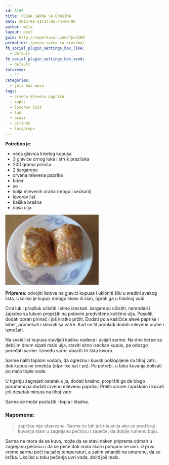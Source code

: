 ```yaml
---
id: 5109
title: POSNA SARMA SA ORASIMA
date: 2013-01-21T17:05:44+00:00
author: mila
layout: post
guid: http://superkuvar.com/?p=5109
permalink: /posna-sarma-sa-orasima/
fb_social_plugin_settings_box_like:
  - default
fb_social_plugin_settings_box_send:
  - default
totvreme:
  - ""
categories:
  - jela bez mesa
tags:
  - crvena mlevena paprika
  - kupus
  - lovorov list
  - luk
  - orasi
  - pirinač
  - šargarepa
---
```

**Potrebno je**:

  * veća glavica kiselog kupusa
  * 3 glavice crnog luka i struk praziluka
  * 200 grama pirinča
  * 2 šargarepe
  * crvena mlevena paprika
  * biber
  * so
  * šolja mlevenih oraha (mogu i seckani)
  * lovorov list
  * kašika brašna
  * čaša ulja

<img class="alignnone size-medium wp-image-5111" src="/wp-content/uploads/2013/01/Posnasarmasaorasima-e1358614141576.jpg" alt="Posnasarmasaorasima" width="295" height="221" /> 

**Priprema**: odvojiti listove na glavici kupusa i ukloniti žilu u sredini svakog lista. Ukoliko je kupus mnogo kiseo ili slan, oprati ga u hladnoj vodi.

Crni luk i praziluk očistiti i sitno iseckati. šargarepu očistiti, narendati i zajedno sa lukom propržiti na polovini predviđene količine ulja. Posoliti, dodati opran pirinač i još kratko pržiti. Dodati pola kašičice aleve paprike i biber, promešati i skloniti sa vatre. Kad se fil prohladi dodati mlevene orahe i izmešati.

Na svaki list kupusa stavljati kašiku nadeva i uvijati sarme. Na dno šerpe sa debljim dnom sipati malo ulja, staviti sitno iseckan kupus, pa odozgo poređati sarme. Između sarmi ubaciti tri lista lovora.

Sarme naliti toplom vodom, da ogreznu i kuvati poklopljene na tihoj vatri, dok kupus ne omekša (otprilike sat i po). Po potrebi, u toku kuvanja dolivati po malo tople vode.

U tiganju zagrejati ostatak ulja, dodati brašno, propržiti ga da blago porumeni pa dodati crvenu mlevenu papriku. Preliti sarme zaprškom i kuvati još desetak minuta na tihoj vatri.

Sarma se može poslužiti i topla i hladna.

### Napomena:
> zaprška nije obavezna. Sarma će biti još ukusnija ako se pred kraj kuvanja stavi u zagrejanu pećnicu i zapeče, da dobije rumenu boju.

Sarma ne mora da se kuva, može da se stavi nakon pripreme odmah u zagrejanu pećnicu i da se peče dok voda skoro potupno ne uvri. U prvo vreme sarmu peći na jačoj temperaturi, a zatim smanjiti na umerenu, da se krčka. Ukoliko u toku pečenja uvri voda, doliti još malo.